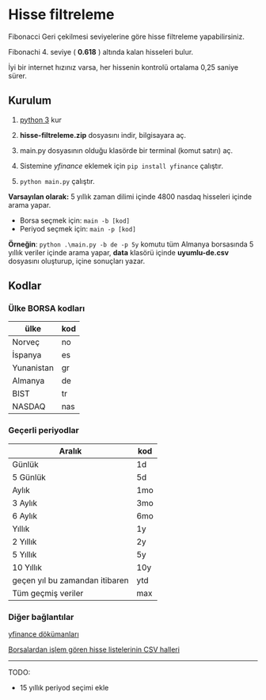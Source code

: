 # Hisse filtreleme

Fibonacci Geri çekilmesi seviyelerine göre hisse filtreleme yapabilirsiniz.

Fibonachi 4. seviye ( **0.618** ) altında kalan hisseleri bulur.

İyi bir internet hızınız varsa, her hissenin kontrolü ortalama 0,25 saniye sürer.

## Kurulum

1. [python 3](https://www.python.org/downloads/) kur

1. **hisse-filtreleme.zip** dosyasını indir, bilgisayara aç.
1. main.py dosyasının olduğu klasörde bir terminal (komut satırı) aç.
1. Sistemine _yfinance_ eklemek için `pip install yfinance` çalıştır.
1. `python main.py` çalıştır.

**Varsayılan olarak:** 5 yıllık zaman dilimi içinde 4800 nasdaq hisseleri içinde arama yapar.

* Borsa seçmek için: `main -b [kod]`
* Periyod seçmek için: `main -p [kod]`

**Örneğin**: `python .\main.py -b de -p 5y` komutu tüm Almanya borsasında 5 yıllık veriler içinde arama yapar, **data** klasörü içinde **uyumlu-de.csv** dosyasını oluşturup, içine sonuçları yazar.

## Kodlar

### Ülke BORSA kodları

| ülke | kod|
-------|----|
| Norveç |no|
| İspanya | es |
| Yunanistan |gr |
| Almanya |de |
| BIST |tr |
| NASDAQ |nas |

### Geçerli periyodlar

| Aralık | kod|
|----------|----|
| Günlük   |1d|
| 5 Günlük | 5d |
| Aylık    |1mo |
| 3 Aylık  |3mo |
| 6 Aylık  |6mo |
| Yıllık   |1y |
| 2 Yıllık |2y |
| 5 Yıllık |5y |
| 10 Yıllık|10y |
| geçen yıl bu zamandan itibaren |ytd |
| Tüm geçmiş veriler |max |

### Diğer bağlantılar

[yfinance dökümanları](https://openbase.com/python/yfinance/documentation)

[Borsalardan işlem gören hisse listelerinin CSV halleri](https://www.nasdaq.com/market-activity/stocks/screener)

---

TODO:

* 15 yıllık periyod seçimi ekle
